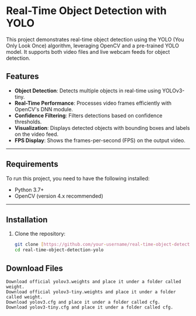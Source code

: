 # Real-Time Object Detection with YOLO

This project demonstrates real-time object detection using the YOLO (You Only Look Once) algorithm, leveraging OpenCV and a pre-trained YOLO model. It supports both video files and live webcam feeds for object detection.

## Features

- **Object Detection**: Detects multiple objects in real-time using YOLOv3-tiny.
- **Real-Time Performance**: Processes video frames efficiently with OpenCV's DNN module.
- **Confidence Filtering**: Filters detections based on confidence thresholds.
- **Visualization**: Displays detected objects with bounding boxes and labels on the video feed.
- **FPS Display**: Shows the frames-per-second (FPS) on the output video.

---

## Requirements

To run this project, you need to have the following installed:

- Python 3.7+
- OpenCV (version 4.x recommended)

---

## Installation

1. Clone the repository:
   ```bash
   git clone [https://github.com/your-username/real-time-object-detection-yolo.git](https://github.com/aadityanaik007/Yolo-Real-Time-Object-Detection.git)
   cd real-time-object-detection-yolo
   ```

## Download Files

    Download official yolov3.weights and place it under a folder called weight.
    Download official yolov3-tiny.weights and place it under a folder called weight.
    Download yolov3.cfg and place it under a folder called cfg.
    Download yolov3-tiny.cfg and place it under a folder called cfg.
